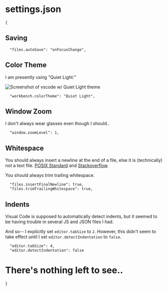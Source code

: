 # settings.json

```
{
```

## Saving

```
  "files.autoSave": "onFocusChange",
```

## Color Theme

I am presently using "Quiet Light:"

![Screenshot of vscode w/ Quiet Light theme](https://cl.ly/3Q3a1I1p0g1T/Image%202017-12-28%20at%203.54.28%20PM.png "Quiet Light")

```
  "workbench.colorTheme": "Quiet Light",
```

## Window Zoom

I don't always wear glasses even though I should..

```
  "window.zoomLevel": 1,
```

## Whitespace

You should always insert a newline at the end of a file, else it is
(technically) not a text file. [POSIX Standard][newline-posix-standard] and
[Stackoverflow][newline-stackoverflow].

[newline-posix-standard]: http://pubs.opengroup.org/onlinepubs/9699919799/basedefs/V1_chap03.html#tag_03_206
[newline-stackoverflow]: https://stackoverflow.com/questions/729692/why-should-text-files-end-with-a-newline#729795

You should always trim trailing whitespace.

```
  "files.insertFinalNewline": true,
  "files.trimTrailingWhitespace": true,
```

## Indents

Visual Code is supposed to automatically detect indents, but it seemed to be
having trouble in several JS and JSON files I had.

And so-- I explicitly set `editor.tabSize` to `2`. However, this didn't seem to
take effect until I set `editor.detectIndentation` to `false`.

```
  "editor.tabSize": 4,
  "editor.detectIndentation": false
```

# There's nothing left to see..

```
}
```
